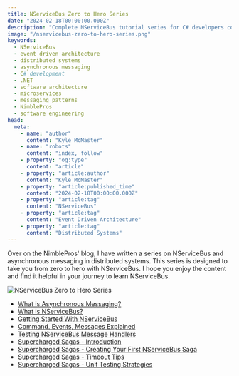 ```yaml
---
title: NServiceBus Zero to Hero Series
date: "2024-02-18T00:00:00.000Z"
description: "Complete NServiceBus tutorial series for C# developers covering asynchronous messaging, distributed systems, event-driven architecture, and NServiceBus implementation from zero to hero"
image: "/nservicebus-zero-to-hero-series.png"
keywords: 
  - NServiceBus
  - event driven architecture
  - distributed systems
  - asynchronous messaging
  - C# development
  - .NET
  - software architecture
  - microservices
  - messaging patterns
  - NimblePros
  - software engineering
head:
  meta:
    - name: "author"
      content: "Kyle McMaster"
    - name: "robots"
      content: "index, follow"
    - property: "og:type"
      content: "article"
    - property: "article:author"
      content: "Kyle McMaster"
    - property: "article:published_time"
      content: "2024-02-18T00:00:00.000Z"
    - property: "article:tag"
      content: "NServiceBus"
    - property: "article:tag"
      content: "Event Driven Architecture"
    - property: "article:tag"
      content: "Distributed Systems"
---
```


<SEOStructuredData 
  type="BlogPosting" 
  :title="'NServiceBus Zero to Hero Series'"
  :description="'Complete NServiceBus tutorial series for C# developers covering asynchronous messaging, distributed systems, event-driven architecture, and NServiceBus implementation from zero to hero'"
  :datePublished="'2024-02-18T00:00:00.000Z'"
  :url="'https://kyle-mcmaster-blog.vercel.app/blog/nservicebus-series'"
  :image="'/nservicebus-zero-to-hero-series.png'"
  :keywords="['NServiceBus', 'event driven architecture', 'distributed systems', 'asynchronous messaging', 'C# development', '.NET', 'software architecture', 'microservices', 'messaging patterns', 'NimblePros', 'software engineering']"
/>

Over on the NimblePros' blog, I have written a series on NServiceBus and asynchronous messaging in distributed systems. This series is designed to take you from zero to hero with NServiceBus. I hope you enjoy the content and find it helpful in your journey to learn NServiceBus.

![NServiceBus Zero to Hero Series](/nservicebus-zero-to-hero-series.png)

* [What is Asynchronous Messaging?](https://blog.nimblepros.com/blogs/what-is-asynchronous-messaging/)
* [What is NServiceBus?](https://blog.nimblepros.com/blogs/what-is-nservicebus/)
* [Getting Started With NServiceBus](https://blog.nimblepros.com/blogs/getting-started-with-nservicebus/)
* [Command, Events, Messages Explained](https://blog.nimblepros.com/blogs/commands-events-messages-explained)
* [Testing NServiceBus Message Handlers](https://blog.nimblepros.com/blogs/nservicebus-message-handlers/)
* [Supercharged Sagas - Introduction](https://blog.nimblepros.com/blogs/supercharged-sagas-introduction/)
* [Supercharged Sagas - Creating Your First NServiceBus Saga](https://blog.nimblepros.com/blogs/supercharged-sagas-creating-your-first-nservicebus-saga/)
* [Supercharged Sagas - Timeout Tips](https://blog.nimblepros.com/blogs/supercharged-sagas-timeout-tips/)
* [Supercharged Sagas - Unit Testing Strategies](https://blog.nimblepros.com/blogs/supercharged-sagas-unit-testing-strategies/)
